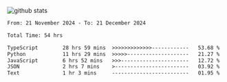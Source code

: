 
![github stats](https://github-readme-stats.vercel.app/api?username=realmahd1&show_icons=true&theme=codeSTACKr&hide_rank=true&count_private=true)

<!--START_SECTION:waka-->

```txt
From: 21 November 2024 - To: 21 December 2024

Total Time: 54 hrs

TypeScript        28 hrs 59 mins  >>>>>>>>>>>>>------------   53.68 %
Python            11 hrs 29 mins  >>>>>--------------------   21.27 %
JavaScript        6 hrs 52 mins   >>>----------------------   12.72 %
JSON              2 hrs 7 mins    >------------------------   03.92 %
Text              1 hr 3 mins     -------------------------   01.95 %
```

<!--END_SECTION:waka-->
